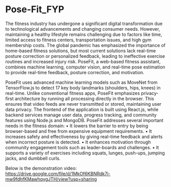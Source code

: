 # Pose-Fit_FYP
The fitness industry has undergone a significant digital transformation due to technological advancements and changing consumer needs. However, maintaining a healthy lifestyle remains challenging due to factors like time, limited access to fitness centers, transportation issues, and high gym membership costs. The global pandemic has emphasized the importance of home-based fitness solutions, but most current solutions lack real-time posture correction or personalized feedback, leading to ineffective exercise routines and increased injury risk. PoseFit, a web-based fitness assistant, combines machine learning, computer vision, and real-time pose estimation to provide real-time feedback, posture correction, and motivation.

PoseFit uses advanced machine learning models such as MoveNet from TensorFlow.js to
detect 17 key body landmarks (shoulders, hips, knees) in real-time. Unlike conventional fitness
apps, PoseFit emphasizes privacy-first architecture by running all processing directly in the
browser. This ensures that video feeds are never transmitted or stored, maintaining user data
privacy. The frontend of the application is built using React.js, while backend services manage
user data, progress tracking, and community features using Node.js and MongoDB.
PoseFit addresses several important needs in the fitness domain:
• It lowers the barrier to entry by being browser-based and free from expensive equipment requirements.
• It increases safety and effectiveness by giving real-time feedback and alerts when incorrect posture is detected.
• It enhances motivation through community engagement tools such as leader-boards and challenges.
• It supports a variety of exercises including squats, lunges, push-ups, jumping jacks, and dumbbell curls.

Below is the demonstration video: 
https://drive.google.com/file/d/1MkOf6KBNRdk7i-mw9fdhfKMawhqygJTH/view?usp=sharing 

